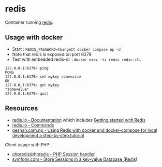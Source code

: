 # redis

Container running [redis](https://redis.io/).

## Usage with docker

* Start : `REDIS_PASSWORD=ChangeIt docker compose up -d`
* Note that redis is exposed on port 6379
* Test with embedded redis-cli : `docker exec -ti redis redis-cli`

```
127.0.0.1:6379> ping
PONG
127.0.0.1:6379> set mykey somevalue
OK
127.0.0.1:6379> get mykey
"somevalue"
127.0.0.1:6379> quit
```


## Resources

* [redis.io - Documentation](https://redis.io/docs/) which includes [Getting started with Redis](https://redis.io/docs/getting-started/)
* [redis.io - Commands](https://redis.io/commands/)
* [geshan.com.np - Using Redis with docker and docker-compose for local development a step-by-step tutorial](https://geshan.com.np/blog/2022/01/redis-docker/)


Client usage with PHP :

* [phpredis/phpredis - PHP Session handler](https://github.com/phpredis/phpredis#php-session-handler)
* [symfony.com - Store Sessions in a key-value Database (Redis)](https://symfony.com/doc/current/session.html#store-sessions-in-a-key-value-database-redis)


